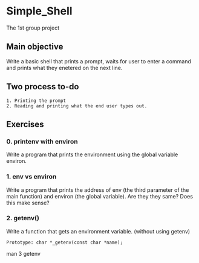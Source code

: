 # Simple_Shell
The 1st group project

## Main objective
Write a basic shell that prints a prompt, waits for user to enter
a command and prints what they enetered on the next line.

## Two process to-do

    1. Printing the prompt
    2. Reading and printing what the end user types out.

## Exercises

### 0. printenv with environ

Write a program that prints the environment using the global variable environ.

### 1. env vs environ
Write a program that prints the address of env (the third parameter of the main function) and environ (the global variable). Are they they same? Does this make sense?

### 2. getenv()
Write a function that gets an environment variable. (without using getenv)

    Prototype: char *_getenv(const char *name);

man 3 getenv
